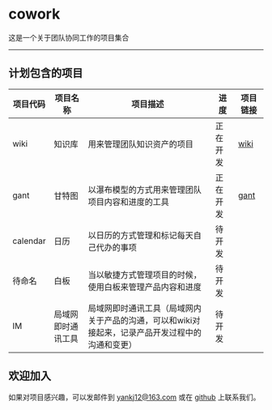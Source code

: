 # cowork
这是一个关于团队协同工作的项目集合

***
## 计划包含的项目
| 项目代码 | 项目名称 | 项目描述 | 进度 | 项目链接 |
|---|---|---|---|---|
| wiki | 知识库 | 用来管理团队知识资产的项目 | 正在开发 | [wiki](https://github.com/yankj12/wiki) |
| gant | 甘特图 | 以瀑布模型的方式用来管理团队项目内容和进度的工具 | 正在开发 | [gant](https://github.com/yankj12/gant) |
| calendar| 日历 | 以日历的方式管理和标记每天自己代办的事项 | 待开发 | |
| 待命名 | 白板 | 当以敏捷方式管理项目的时候，使用白板来管理产品内容和进度 | 待开发 | |
| IM | 局域网即时通讯工具 | 局域网即时通讯工具（局域网内关于产品的沟通，可以和wiki对接起来，记录产品开发过程中的沟通和变更） | 待开发 | |

## 欢迎加入
如果对项目感兴趣，可以发邮件到 yankj12@163.com 或在 [github](https://github.com/yankj12/cowork) 上联系我们。
